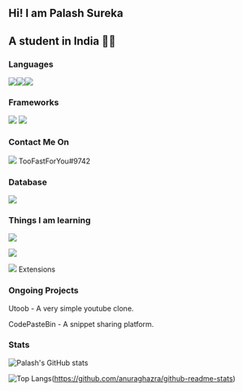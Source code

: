 
## Hi! I am Palash Sureka
## A student in India 👨‍💻

### Languages
<img src="https://img.shields.io/badge/typescript%20-%23007ACC.svg?&style=for-the-badge&logo=typescript&logoColor=white"/><img src="https://img.shields.io/badge/javascript%20-%23007ACC.svg?&style=for-the-badge&logo=javascript&color=yellow"/><img src="https://img.shields.io/badge/python%20-%2314354C.svg?&style=for-the-badge&logo=python&logoColor=white"/>


### Frameworks
![](https://img.shields.io/badge/express.js%20-%23404d59.svg?&style=for-the-badge)
![](https://img.shields.io/badge/react%20-%2320232a.svg?&style=for-the-badge&logo=react&logoColor=%2361DAFB)

### Contact Me On
<img src="https://img.shields.io/badge/discord%20-%23007ACC.svg?&style=for-the-badge&logo=discord"/> 
TooFastForYou#9742

### Database
![](https://img.shields.io/badge/mongodb%20-%23007ACC.svg?&style=for-the-badge&logo=mongodb&color=green)

### Things I am learning
![](https://img.shields.io/badge/angular%20-%23007ACC.svg?&style=for-the-badge&logo=angular&color=red)

![](https://img.shields.io/badge/next.js%20-%23007ACC.svg?&style=for-the-badge&logo=next.js&color=black) 

![](https://img.shields.io/badge/visual%20studio%20code%20-%23007ACC.svg?&style=for-the-badge&logo=visual%20studio%20code) Extensions


### Ongoing Projects
Utoob - A very simple youtube clone.

CodePasteBin - A snippet sharing platform.


### Stats
![Palash's GitHub stats](https://github-readme-stats.vercel.app/api?username=fast-and-curious-1910&show_icons=true&theme=dracula)

![Top Langs](https://github-readme-stats.vercel.app/api/top-langs/?username=anuraghazra&layout=compact)(https://github.com/anuraghazra/github-readme-stats)

